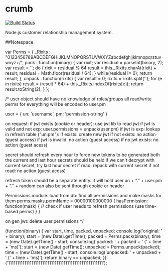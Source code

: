 # crumb

[![Build Status](https://magnum.travis-ci.com/evankennedy/crumb.svg?token=j2EUyV4NffFEMpYpieEx&branch=master)](https://magnum.travis-ci.com/evankennedy/crumb)

Node.js customer relationship management system.

##Notespace

var Perms = {
	_Rixits : "0123456789ABCDEFGHIJKLMNOPQRSTUVWXYZabcdefghijklmnopqrstuvwxyz+/",
	pack : function(binary) {
		var rixit;
		var residual = parseInt(binary, 2);
		var result = '';
		do {
			rixit = residual % 64
			result = this._Rixits.charAt(rixit) + result;
			residual = Math.floor(residual / 64);
		} while(residual != 0);
		return result;
	},
	unpack : function(rixits) {
		var result = 0;
		rixits = rixits.split('');
		for (e in rixits)
			result = (result * 64) + this._Rixits.indexOf(rixits[e]);
		return result.toString(2);
	}
};

/*
user object should have no knowledge of roles/groups
all read/write perms for everything will be encoded to user.pm




user = {
	un: 'username',
	pm: 'permission-string'
}

on request:
	if jwt exists (cookie or header):
		use jwt lib to read jwt
		if jwt is valid and not exp:
			user.permissions = unpack(user.pm)
		if jwt is exp:
			lookup in refresh table ("un:pm"):
			if exists:
				create new jwt
			if not exists:
				no action (guest access)
		if jwt is invalid:
			no action (guest access)
	if no jwt exists:
		no action (guest acess)

secret should refresh every hour to force new tokens to be generated
both the current and last hour secrets should be held
if we can't decrypt with current secret, try last hour secret
if read:
	repack with current secret
if not read:
	no action (guest acess)

refresh token should be a separate entity.
it will hold user.un + "." + user.pm + "." + random
can also be sent through cookie or header

Permissions module:
load from db: find all permissions and make masks for them
perms.masks.permName = 00000100000000
{
	hasPermission: function(mask) {
		// check if user needs to refresh permissions (use time-based perms)
	}
}

on gen jwt:
delete user.permissions
*/

(function(binary) {
	var start, time, packed, unpacked;
	console.log('original: ' + binary);
	start = (new Date).getTime();
	packed = Perms.pack(binary);
	time = (new Date).getTime() - start;
	console.log('packed:   ' + packed + ' (' + time + 'ms)');
	start = (new Date).getTime();
	unpacked = Perms.unpack(packed);
	time = (new Date).getTime() - start;
	console.log('unpacked: ' + unpacked + ' (' + time + 'ms)');
	return binary == unpacked;
})('11111111111111111111111111111111111111111111111111111');
